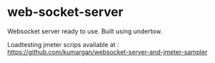# web-socket-server

Websocket server ready to use. Built using undertow. 

Loadtesting jmeter scrips available at : https://github.com/kumargan/websocket-server-and-jmeter-sampler
